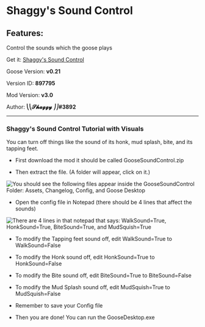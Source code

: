 # Shaggy's Sound Control

## Features:
Control the sounds which the goose plays

Get it: [Shaggy's Sound Control](https://github.com/DesktopGooseUnofficial/ResourceHub/releases/download/gsc-3.0/GooseSoundControl.zip)

Goose Version: **v0.21**

Version ID: **897795**

Mod Version: **v3.0**

Author: **⎝⎝𝓢𝓱𝓪𝓰𝓰𝔂 ⎠⎠#3892**

---

### Shaggy's Sound Control Tutorial with Visuals
You can turn off things like the sound of its honk, mud splash, bite, and its tapping feet.

* First download the mod it should be called GooseSoundControl.zip

* Then extract the file. (A folder will appear, click on it.)

![You should see the following files appear inside the GooseSoundControl Folder: Assets, Changelog, Config, and Goose Desktop](https://cdn.discordapp.com/attachments/672263146240737280/673642920208891904/unknown.png "You should see the following files appear inside the GooseSoundControl Folder: Assets, Changelog, Config, and Goose Desktop")

* Open the config file in Notepad (there should be 4 lines that affect the sounds)

![There are 4 lines in that notepad that says: WalkSound=True, HonkSound=True, BiteSound=True, and MudSquish=True](https://cdn.discordapp.com/attachments/672554163925942328/673635780190535700/unknown.png "Notice the 4 lines in that notepad that says: WalkSound=True, HonkSound=True, BiteSound=True, and MudSquish=True")

* To modify the Tapping feet sound off, edit WalkSound=True to WalkSound=False

* To modify the Honk sound off, edit HonkSound=True to HonkSound=False

* To modify the Bite sound off, edit BiteSound=True to BiteSound=False

* To modify the Mud Splash sound off, edit MudSquish=True to MudSquish=False

* Remember to save your Config file

* Then you are done! You can run the GooseDesktop.exe
